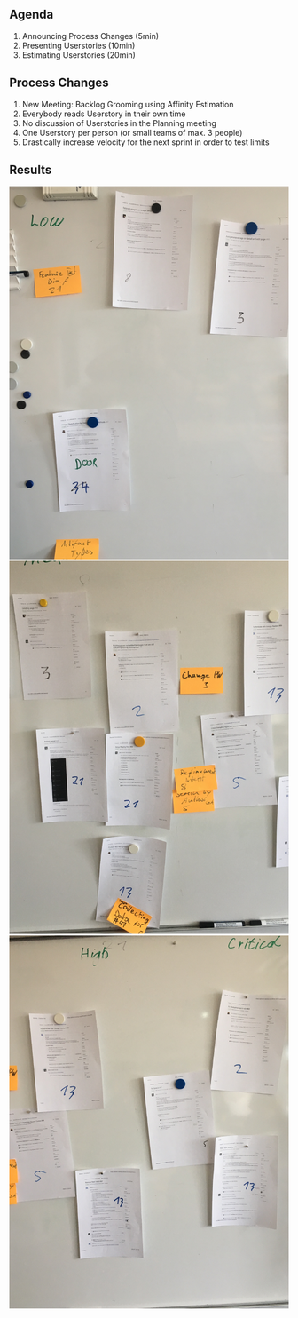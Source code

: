 
## Agenda
1. Announcing Process Changes (5min)
2. Presenting Userstories (10min)
3. Estimating Userstories (20min)

## Process Changes
1. New Meeting: Backlog Grooming using Affinity Estimation
2. Everybody reads Userstory in their own time
3. No discussion of Userstories in the Planning meeting
4. One Userstory per person (or small teams of max. 3 people)
5. Drastically increase velocity for the next sprint in order to test limits

## Results
![](../images/2019-03-08-Affinity-Estimation-1.JPG)
![](../images/2019-03-08-Affinity-Estimation-2.JPG)
![](../images/2019-03-08-Affinity-Estimation-3.JPG)

